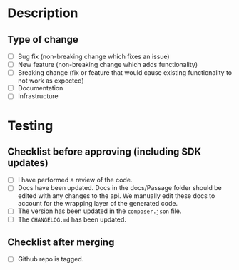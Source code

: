 <!-- You can erase any parts of this template not applicable to your Pull Request. -->

# Description

<!--- Please include a summary of the changes and the related issue. Please also include relevant motivation and context. List any dependencies that are required for this change. -->


## Type of change

- [ ] Bug fix (non-breaking change which fixes an issue)
- [ ] New feature (non-breaking change which adds functionality)
- [ ] Breaking change (fix or feature that would cause existing functionality to not work as expected)
- [ ] Documentation
- [ ] Infrastructure

# Testing

<!--- Please describe the tests that you ran to verify your changes. Provide instructions so we can reproduce. Please also list any relevant details for your test configuration --->


## Checklist before approving (including SDK updates)
- [ ] I have performed a review of the code.
- [ ] Docs have been updated. Docs in the docs/Passage folder should be edited with any changes to the api. We manually edit these docs to account for the wrapping layer of the generated code.
- [ ] The version has been updated in the `composer.json` file.
- [ ] The `CHANGELOG.md` has been updated.

## Checklist after merging
- [ ] Github repo is tagged.


